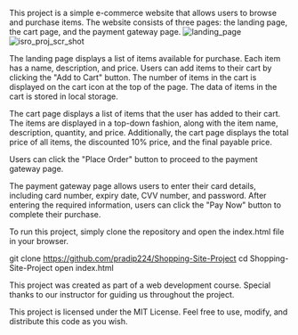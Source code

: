 <!-- <h1>E-commerce Website Project</h1> -->
This project is a simple e-commerce website that allows users to browse and purchase items. The website consists of three pages: the landing page, the cart page, and the payment gateway page.
![landing_page](https://user-images.githubusercontent.com/122960934/229299623-e83a09d9-7b67-45a1-b59a-b2982cc9b0ff.png)
![isro_proj_scr_shot](https://user-images.githubusercontent.com/122960934/228275010-bf142aff-453e-4e24-835a-ce75739d2e3b.png)


<!-- <h2>Landing Page</h2> -->
The landing page displays a list of items available for purchase. Each item has a name, description, and price. Users can add items to their cart by clicking the "Add to Cart" button. The number of items in the cart is displayed on the cart icon at the top of the page. The data of items in the cart is stored in local storage.

<!-- <h2>Cart Page</h2> -->
The cart page displays a list of items that the user has added to their cart. The items are displayed in a top-down fashion, along with the item name, description, quantity, and price. Additionally, the cart page displays the total price of all items, the discounted 10% price, and the final payable price.

Users can click the "Place Order" button to proceed to the payment gateway page.

<!-- <h2>Payment Gateway Page</h2> -->
The payment gateway page allows users to enter their card details, including card number, expiry date, CVV number, and password. After entering the required information, users can click the "Pay Now" button to complete their purchase.

<!-- <h2>Technologies Used</h2> -->

<!-- <ol>HTML</ol> -->
<!-- <ol>CSS</ol> -->
<!-- <ol>JavaScript</ol> -->


<!-- <h2>Installation</h2> -->
To run this project, simply clone the repository and open the index.html file in your browser.

git clone https://github.com/pradip224/Shopping-Site-Project
cd Shopping-Site-Project
open index.html

<!-- <h2>Credits</h2> -->
This project was created as part of a web development course. Special thanks to our instructor for guiding us throughout the project.

<!-- <h2>License</h2> -->
This project is licensed under the MIT License. Feel free to use, modify, and distribute this code as you wish.
